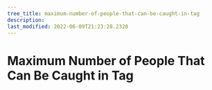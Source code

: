 ```yaml
---
tree_title: maximum-number-of-people-that-can-be-caught-in-tag
description: 
last_modified: 2022-06-09T21:23:28.2328
---
```


# Maximum Number of People That Can Be Caught in Tag
